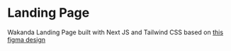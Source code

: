 # Landing Page

Wakanda Landing Page built with Next JS and Tailwind CSS based on [this figma design](https://www.figma.com/community/file/1120000129476314917?fuid=1081892077163024691)
